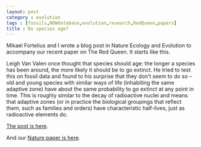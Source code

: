 ```yaml
---
layout: post
category : evolution
tags : [fossils,NOWdatabase,evolution,research,RedQueen,papers]
title : Do species age?
---
```


Mikael Fortelius and I wrote a blog post in Nature Ecology and Evolution to accompany our recent paper on The Red Queen. It starts like this.

Leigh Van Valen once thought that species should age: the longer a species has been around, the more likely it should be to go extinct. He tried to test this on fossil data and found to his surprise that they don’t seem to do so – old and young species with similar ways of life (inhabiting the same adaptive zone) have about the same probability to go extinct at any point in time. This is roughly similar to the decay of radioactive nuclei and means that adaptive zones (or in practice the biological groupings that reflect them, such as families and orders) have characteristic half-lives, just as radioactive elements do.

[The post is here](https://natureecoevocommunity.nature.com/posts/25646-do-species-age).

And our [Nature paper is here](http://go.nature.com/2j45nOX).


